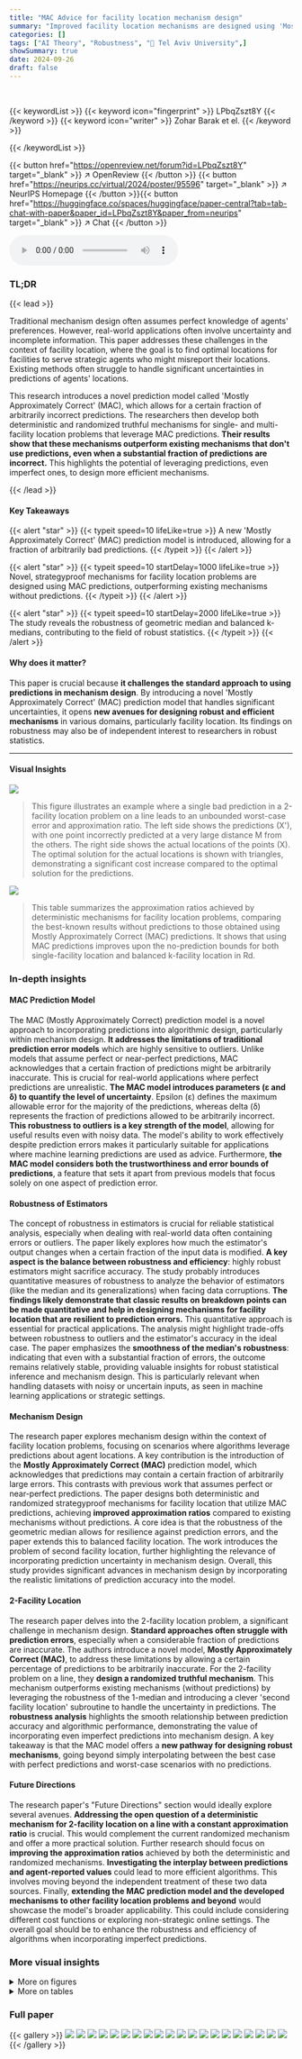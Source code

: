 ```yaml
---
title: "MAC Advice for facility location mechanism design"
summary: "Improved facility location mechanisms are designed using 'Mostly Approximately Correct' predictions, exceeding prior bounds despite large prediction errors."
categories: []
tags: ["AI Theory", "Robustness", "🏢 Tel Aviv University",]
showSummary: true
date: 2024-09-26
draft: false
---
```


<br>

{{< keywordList >}}
{{< keyword icon="fingerprint" >}} LPbqZszt8Y {{< /keyword >}}
{{< keyword icon="writer" >}} Zohar Barak et el. {{< /keyword >}}
 
{{< /keywordList >}}

{{< button href="https://openreview.net/forum?id=LPbqZszt8Y" target="_blank" >}}
↗ OpenReview
{{< /button >}}
{{< button href="https://neurips.cc/virtual/2024/poster/95596" target="_blank" >}}
↗ NeurIPS Homepage
{{< /button >}}{{< button href="https://huggingface.co/spaces/huggingface/paper-central?tab=tab-chat-with-paper&paper_id=LPbqZszt8Y&paper_from=neurips" target="_blank" >}}
↗ Chat
{{< /button >}}



<audio controls>
    <source src="https://ai-paper-reviewer.com/LPbqZszt8Y/podcast.wav" type="audio/wav">
    Your browser does not support the audio element.
</audio>


### TL;DR


{{< lead >}}

Traditional mechanism design often assumes perfect knowledge of agents' preferences.  However, real-world applications often involve uncertainty and incomplete information. This paper addresses these challenges in the context of facility location, where the goal is to find optimal locations for facilities to serve strategic agents who might misreport their locations. Existing methods often struggle to handle significant uncertainties in predictions of agents' locations. 

This research introduces a novel prediction model called 'Mostly Approximately Correct' (MAC), which allows for a certain fraction of arbitrarily incorrect predictions.  The researchers then develop both deterministic and randomized truthful mechanisms for single- and multi-facility location problems that leverage MAC predictions.  **Their results show that these mechanisms outperform existing mechanisms that don't use predictions, even when a substantial fraction of predictions are incorrect.**  This highlights the potential of leveraging predictions, even imperfect ones, to design more efficient mechanisms.

{{< /lead >}}


#### Key Takeaways

{{< alert "star" >}}
{{< typeit speed=10 lifeLike=true >}} A new 'Mostly Approximately Correct' (MAC) prediction model is introduced, allowing for a fraction of arbitrarily bad predictions. {{< /typeit >}}
{{< /alert >}}

{{< alert "star" >}}
{{< typeit speed=10 startDelay=1000 lifeLike=true >}} Novel, strategyproof mechanisms for facility location problems are designed using MAC predictions, outperforming existing mechanisms without predictions. {{< /typeit >}}
{{< /alert >}}

{{< alert "star" >}}
{{< typeit speed=10 startDelay=2000 lifeLike=true >}} The study reveals the robustness of geometric median and balanced k-medians, contributing to the field of robust statistics. {{< /typeit >}}
{{< /alert >}}

#### Why does it matter?
This paper is crucial because **it challenges the standard approach to using predictions in mechanism design**.  By introducing a novel 'Mostly Approximately Correct' (MAC) prediction model that handles significant uncertainties, it opens **new avenues for designing robust and efficient mechanisms** in various domains, particularly facility location.  Its findings on robustness may also be of independent interest to researchers in robust statistics.

------
#### Visual Insights



![](https://ai-paper-reviewer.com/LPbqZszt8Y/figures_18_1.jpg)

> This figure illustrates an example where a single bad prediction in a 2-facility location problem on a line leads to an unbounded worst-case error and approximation ratio.  The left side shows the predictions (X'), with one point incorrectly predicted at a very large distance M from the others. The right side shows the actual locations of the points (X). The optimal solution for the actual locations is shown with triangles, demonstrating a significant cost increase compared to the optimal solution for the predictions.





![](https://ai-paper-reviewer.com/LPbqZszt8Y/tables_3_1.jpg)

> This table summarizes the approximation ratios achieved by deterministic mechanisms for facility location problems, comparing the best-known results without predictions to those obtained using Mostly Approximately Correct (MAC) predictions.  It shows that using MAC predictions improves upon the no-prediction bounds for both single-facility location and balanced k-facility location in Rd.





### In-depth insights


#### MAC Prediction Model
The MAC (Mostly Approximately Correct) prediction model is a novel approach to incorporating predictions into algorithmic design, particularly within mechanism design.  **It addresses the limitations of traditional prediction error models** which are highly sensitive to outliers. Unlike models that assume perfect or near-perfect predictions, MAC acknowledges that a certain fraction of predictions might be arbitrarily inaccurate. This is crucial for real-world applications where perfect predictions are unrealistic.  **The MAC model introduces parameters (ε and δ) to quantify the level of uncertainty**.  Epsilon (ε) defines the maximum allowable error for the majority of the predictions, whereas delta (δ) represents the fraction of predictions allowed to be arbitrarily incorrect.  **This robustness to outliers is a key strength of the model**, allowing for useful results even with noisy data. The model's ability to work effectively despite prediction errors makes it particularly suitable for applications where machine learning predictions are used as advice.  Furthermore, **the MAC model considers both the trustworthiness and error bounds of predictions**, a feature that sets it apart from previous models that focus solely on one aspect of prediction error.

#### Robustness of Estimators
The concept of robustness in estimators is crucial for reliable statistical analysis, especially when dealing with real-world data often containing errors or outliers.  The paper likely explores how much the estimator's output changes when a certain fraction of the input data is modified. **A key aspect is the balance between robustness and efficiency**: highly robust estimators might sacrifice accuracy.  The study probably introduces quantitative measures of robustness to analyze the behavior of estimators (like the median and its generalizations) when facing data corruptions. **The findings likely demonstrate that classic results on breakdown points can be made quantitative and help in designing mechanisms for facility location that are resilient to prediction errors.** This quantitative approach is essential for practical applications. The analysis might highlight trade-offs between robustness to outliers and the estimator's accuracy in the ideal case.  The paper emphasizes the **smoothness of the median's robustness**: indicating that even with a substantial fraction of errors, the outcome remains relatively stable, providing valuable insights for robust statistical inference and mechanism design.  This is particularly relevant when handling datasets with noisy or uncertain inputs, as seen in machine learning applications or strategic settings.

#### Mechanism Design
The research paper explores mechanism design within the context of facility location problems, focusing on scenarios where algorithms leverage predictions about agent locations.  A key contribution is the introduction of the **Mostly Approximately Correct (MAC)** prediction model, which acknowledges that predictions may contain a certain fraction of arbitrarily large errors. This contrasts with previous work that assumes perfect or near-perfect predictions. The paper designs both deterministic and randomized strategyproof mechanisms for facility location that utilize MAC predictions, achieving **improved approximation ratios** compared to existing mechanisms without predictions.  A core idea is that the robustness of the geometric median allows for resilience against prediction errors, and the paper extends this to balanced facility location.  The work introduces the problem of second facility location, further highlighting the relevance of incorporating prediction uncertainty in mechanism design.  Overall, this study provides significant advances in mechanism design by incorporating the realistic limitations of prediction accuracy into the model.

#### 2-Facility Location
The research paper delves into the 2-facility location problem, a significant challenge in mechanism design.  **Standard approaches often struggle with prediction errors**, especially when a considerable fraction of predictions are inaccurate. The authors introduce a novel model, **Mostly Approximately Correct (MAC)**, to address these limitations by allowing a certain percentage of predictions to be arbitrarily inaccurate.  For the 2-facility problem on a line, they **design a randomized truthful mechanism**. This mechanism outperforms existing mechanisms (without predictions) by leveraging the robustness of the 1-median and introducing a clever 'second facility location' subroutine to handle the uncertainty in predictions. The **robustness analysis** highlights the smooth relationship between prediction accuracy and algorithmic performance, demonstrating the value of incorporating even imperfect predictions into mechanism design.  A key takeaway is that the MAC model offers a **new pathway for designing robust mechanisms**, going beyond simply interpolating between the best case with perfect predictions and worst-case scenarios with no predictions.

#### Future Directions
The research paper's "Future Directions" section would ideally explore several avenues.  **Addressing the open question of a deterministic mechanism for 2-facility location on a line with a constant approximation ratio** is crucial. This would complement the current randomized mechanism and offer a more practical solution.  Further research should focus on **improving the approximation ratios** achieved by both the deterministic and randomized mechanisms.  **Investigating the interplay between predictions and agent-reported values** could lead to more efficient algorithms.  This involves moving beyond the independent treatment of these two data sources. Finally, **extending the MAC prediction model and the developed mechanisms to other facility location problems and beyond** would showcase the model's broader applicability. This could include considering different cost functions or exploring non-strategic online settings. The overall goal should be to enhance the robustness and efficiency of algorithms when incorporating imperfect predictions.


### More visual insights

<details>
<summary>More on figures
</summary>


![](https://ai-paper-reviewer.com/LPbqZszt8Y/figures_26_1.jpg)

> This figure illustrates case 4 of the proof of Theorem 8 in Section H.1.2 (8-robustness of the big cluster center) where m' < gL. It shows the relationships between the 'predicted' and 'real' locations of points, highlighting how the algorithm handles differences in the two datasets.  It helps to visualize the four disjoint multi-sets (S, T, U, V) and their partitions (L'₁, L'r, R'₁, R'r, L₁, Lr, R₁, Rr) within the datasets and their use in the approximation robustness calculations.


![](https://ai-paper-reviewer.com/LPbqZszt8Y/figures_33_1.jpg)

> This figure illustrates the four cases used in the proof of Theorem 8 (case 4 specifically). It shows the relationship between the 'predicted' locations (X') and the 'real' locations (X) for the 2-facility location problem. The figure highlights how the algorithm's estimated locations (hL, hR) relate to the optimal locations (gL, gR). The key partitions and sub-partitions of the datasets are also presented, which are important for understanding the proof's arguments.


</details>




<details>
<summary>More on tables
</summary>


![](https://ai-paper-reviewer.com/LPbqZszt8Y/tables_3_2.jpg)
> This table summarizes the approximation ratios achieved by randomized mechanisms for the 2-facility location problem on a line, comparing the best-known result without predictions to the result obtained using Mostly Approximately Correct (MAC) predictions.  The table highlights the improvement in approximation ratio gained by leveraging MAC predictions.

![](https://ai-paper-reviewer.com/LPbqZszt8Y/tables_7_1.jpg)
> This table summarizes the approximation ratios achieved by deterministic mechanisms for single-facility location in R<sup>d</sup> and β-balanced k-facility location in R<sup>d</sup>, both with and without MAC predictions.  It highlights the improvement obtained by leveraging MAC predictions in terms of approximation ratios, comparing the results to the best-known approximation ratios achievable without the use of predictions. For single-facility location, the table shows how the approximation ratio improves with sufficiently small δ. For β-balanced k-facility location, the constant approximation ratio obtained with MAC predictions represents a significant advancement over the previously unknown approximation ratio without predictions.

![](https://ai-paper-reviewer.com/LPbqZszt8Y/tables_8_1.jpg)
> This table summarizes the approximation ratios achieved by deterministic mechanisms for single-facility location in Rd and β-balanced k-facility location in Rd, both with and without MAC predictions.  It highlights the improvements gained by using MAC predictions in terms of approximation ratios.  Note that the linear approximation ratio for β-balanced k-facilities is from Aziz et al. (2020) and refers to a capacitated facility location variant.

![](https://ai-paper-reviewer.com/LPbqZszt8Y/tables_8_2.jpg)
> This table summarizes the results for deterministic mechanism design. It compares the best-known approximation ratios achievable without using predictions to the approximation ratios obtained using Mostly Approximately Correct (MAC) predictions for two facility location problems: single facility location in R<sup>d</sup> and β-balanced k facilities in R<sup>d</sup>.  The table highlights the improvement in approximation ratios gained by leveraging MAC predictions.

![](https://ai-paper-reviewer.com/LPbqZszt8Y/tables_9_1.jpg)
> This table summarizes the approximation ratios achieved by deterministic mechanisms for single facility location in Rd and β-balanced k facilities in Rd, both with and without MAC predictions.  It compares the approximation ratios obtained using the proposed MAC prediction-based mechanisms to the best-known approximation ratios achievable by mechanisms that do not use predictions.

![](https://ai-paper-reviewer.com/LPbqZszt8Y/tables_21_1.jpg)
> This table summarizes the approximation ratios achieved by deterministic mechanisms for single-facility location in R<sup>d</sup> and β-balanced k-facility location in R<sup>d</sup>, both with and without using Mostly Approximately Correct (MAC) predictions.  The 'Best known 'no predictions' approximation ratio' column shows the best approximation ratio achievable by any deterministic strategyproof mechanism in the absence of predictions. The 'Approximation ratio obtained using MAC predictions' column shows the approximation ratio obtained when incorporating MAC predictions into the mechanism design.

![](https://ai-paper-reviewer.com/LPbqZszt8Y/tables_22_1.jpg)
> This table summarizes the approximation ratios achieved by deterministic mechanisms for single-facility location in Rd and β-balanced k-facility location in Rd, both with and without MAC predictions.  It highlights the improvement obtained by using MAC predictions, showing how the robustness of the algorithms allows for better results than the best-known algorithms in the 'no predictions' case.

![](https://ai-paper-reviewer.com/LPbqZszt8Y/tables_23_1.jpg)
> This table summarizes the approximation ratios achieved by deterministic mechanisms for single-facility location in Rd and β-balanced k-facility location in Rd, both with and without MAC predictions.  It highlights the improvement gained by leveraging MAC predictions in achieving better approximation ratios compared to the best-known results without predictions.

</details>




### Full paper

{{< gallery >}}
<img src="https://ai-paper-reviewer.com/LPbqZszt8Y/1.png" class="grid-w50 md:grid-w33 xl:grid-w25" />
<img src="https://ai-paper-reviewer.com/LPbqZszt8Y/2.png" class="grid-w50 md:grid-w33 xl:grid-w25" />
<img src="https://ai-paper-reviewer.com/LPbqZszt8Y/3.png" class="grid-w50 md:grid-w33 xl:grid-w25" />
<img src="https://ai-paper-reviewer.com/LPbqZszt8Y/4.png" class="grid-w50 md:grid-w33 xl:grid-w25" />
<img src="https://ai-paper-reviewer.com/LPbqZszt8Y/5.png" class="grid-w50 md:grid-w33 xl:grid-w25" />
<img src="https://ai-paper-reviewer.com/LPbqZszt8Y/6.png" class="grid-w50 md:grid-w33 xl:grid-w25" />
<img src="https://ai-paper-reviewer.com/LPbqZszt8Y/7.png" class="grid-w50 md:grid-w33 xl:grid-w25" />
<img src="https://ai-paper-reviewer.com/LPbqZszt8Y/8.png" class="grid-w50 md:grid-w33 xl:grid-w25" />
<img src="https://ai-paper-reviewer.com/LPbqZszt8Y/9.png" class="grid-w50 md:grid-w33 xl:grid-w25" />
<img src="https://ai-paper-reviewer.com/LPbqZszt8Y/10.png" class="grid-w50 md:grid-w33 xl:grid-w25" />
<img src="https://ai-paper-reviewer.com/LPbqZszt8Y/11.png" class="grid-w50 md:grid-w33 xl:grid-w25" />
<img src="https://ai-paper-reviewer.com/LPbqZszt8Y/12.png" class="grid-w50 md:grid-w33 xl:grid-w25" />
<img src="https://ai-paper-reviewer.com/LPbqZszt8Y/13.png" class="grid-w50 md:grid-w33 xl:grid-w25" />
<img src="https://ai-paper-reviewer.com/LPbqZszt8Y/14.png" class="grid-w50 md:grid-w33 xl:grid-w25" />
<img src="https://ai-paper-reviewer.com/LPbqZszt8Y/15.png" class="grid-w50 md:grid-w33 xl:grid-w25" />
<img src="https://ai-paper-reviewer.com/LPbqZszt8Y/16.png" class="grid-w50 md:grid-w33 xl:grid-w25" />
<img src="https://ai-paper-reviewer.com/LPbqZszt8Y/17.png" class="grid-w50 md:grid-w33 xl:grid-w25" />
<img src="https://ai-paper-reviewer.com/LPbqZszt8Y/18.png" class="grid-w50 md:grid-w33 xl:grid-w25" />
<img src="https://ai-paper-reviewer.com/LPbqZszt8Y/19.png" class="grid-w50 md:grid-w33 xl:grid-w25" />
<img src="https://ai-paper-reviewer.com/LPbqZszt8Y/20.png" class="grid-w50 md:grid-w33 xl:grid-w25" />
{{< /gallery >}}